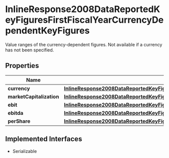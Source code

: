 

# InlineResponse2008DataReportedKeyFiguresFirstFiscalYearCurrencyDependentKeyFigures

Value ranges of the currency-dependent figures. Not available if a currency has not been specified.

## Properties

Name | Type | Description | Notes
------------ | ------------- | ------------- | -------------
**currency** | [**InlineResponse2008DataReportedKeyFiguresFirstFiscalYearCurrencyDependentKeyFiguresCurrency**](InlineResponse2008DataReportedKeyFiguresFirstFiscalYearCurrencyDependentKeyFiguresCurrency.md) |  |  [optional]
**marketCapitalization** | [**InlineResponse2008DataReportedKeyFiguresFirstFiscalYearCurrencyDependentKeyFiguresMarketCapitalization**](InlineResponse2008DataReportedKeyFiguresFirstFiscalYearCurrencyDependentKeyFiguresMarketCapitalization.md) |  |  [optional]
**ebit** | [**InlineResponse2008DataReportedKeyFiguresFirstFiscalYearCurrencyDependentKeyFiguresEbit**](InlineResponse2008DataReportedKeyFiguresFirstFiscalYearCurrencyDependentKeyFiguresEbit.md) |  |  [optional]
**ebitda** | [**InlineResponse2008DataReportedKeyFiguresFirstFiscalYearCurrencyDependentKeyFiguresEbitda**](InlineResponse2008DataReportedKeyFiguresFirstFiscalYearCurrencyDependentKeyFiguresEbitda.md) |  |  [optional]
**perShare** | [**InlineResponse2008DataReportedKeyFiguresFirstFiscalYearCurrencyDependentKeyFiguresPerShare**](InlineResponse2008DataReportedKeyFiguresFirstFiscalYearCurrencyDependentKeyFiguresPerShare.md) |  |  [optional]


## Implemented Interfaces

* Serializable


